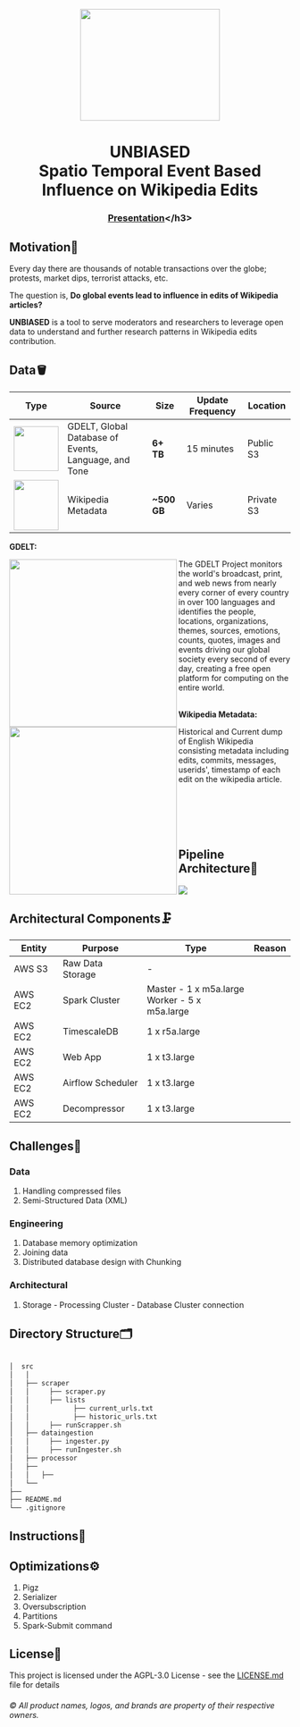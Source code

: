 <p align="center"><img src="https://github.com/pratikwatwani/Event-Based-Influence-on-Wikipedia/blob/master/assets/logo.png" width="250" height="200" margin-right=500px></p>

# <h1 align="center">UNBIASED</br>Spatio Temporal Event Based Influence on Wikipedia Edits</h1>
### <h3 align="center">[Presentation]('https://docs.google.com/presentation/d/1CPY6hL6gpJWHJdGLeQp7smaeLmAUaLXKfNtiZ5eszwU/edit?usp=sharing')</h3>
## Motivation🚀 
Every day there are thousands of notable transactions over the globe; protests, market dips, terrorist attacks, etc. 

The question is, **Do global events lead to influence in edits of Wikipedia articles?**

**UNBIASED** is a tool to serve moderators and researchers to leverage open data to understand and further research patterns in Wikipedia edits contribution. 

## Data🪣
| Type | Source                                               | Size    | Update Frequency | Location   |
|------|------------------------------------------------------|---------|------------------|------------|
|  <img src="https://github.com/pratikwatwani/Event-Based-Influence-on-Wikipedia/blob/master/assets/structured%20data.png" width="80" margin-right="80">    | GDELT, Global Database of Events, Language, and Tone |   **6+ TB**  |    15 minutes    |  Public S3 |
|  <img src="https://github.com/pratikwatwani/Event-Based-Influence-on-Wikipedia/blob/master/assets/unstructured%20data.png" width="80" height='90' margin-right="80">     | Wikipedia Metadata                                   | **~500 GB** |      Varies      | Private S3 |          


**GDELT:**    

<img align ='left' src="https://maelfabien.github.io/assets/images/header.jpg" width="300">
The GDELT Project monitors the world's broadcast, print, and web news from nearly every corner of every country in over 100 languages and identifies the people, locations, organizations, themes, sources, emotions, counts, quotes, images and events driving our global society every second of every day, creating a free open platform for computing on the entire world.<br><br>



**Wikipedia Metadata:**    
<img align ='left' src="https://www.bunkered.co.uk/uploads/site/_articleBodyImage/Wikipedia-logo-1024x576.jpg" width="300"></img>  

Historical and Current dump of English Wikipedia consisting metadata including edits, commits, messages, userids', timestamp of each edit on the wikipedia article. <br> <br> <br><br> <br> <br>       

## Pipeline Architecture🔗
<img align='center' src="https://github.com/pratikwatwani/Event-Based-Influence-on-Wikipedia/blob/master/assets/pipeline.png"><br/>

## Architectural Components🗜️
| Entity  | Purpose          | Type                                             |Reason                                   |
|---------|------------------|--------------------------------------------------|-----------------------------------------|
| AWS S3  | Raw Data Storage | -                                                |
| AWS EC2 | Spark Cluster    | Master - 1 x m5a.large<br>Worker - 5 x m5a.large |
| AWS EC2 | TimescaleDB      | 1 x r5a.large                                    |
| AWS EC2 | Web App          | 1 x t3.large                                     |
| AWS EC2 | Airflow Scheduler| 1 x t3.large                                     |
| AWS EC2 | Decompressor     | 1 x t3.large                                     |


## Challenges🤕
### Data
1. Handling compressed files
2. Semi-Structured Data (XML)

### Engineering
1. Database memory optimization
2. Joining data
3. Distributed database design with Chunking

### Architectural 
1. Storage - Processing Cluster - Database Cluster connection

## Directory Structure🗂️
```bash

│  src
│   │ 
│   ├── scraper
│   │     ├── scraper.py
│   │     ├── lists
│   │           ├── current_urls.txt
│   │           ├── historic_urls.txt
│   │     ├── runScrapper.sh
│   ├── dataingestion
│   │     ├── ingester.py
│   │     ├── runIngester.sh
│   ├── processor
│   ├── 
│   │   ├── 
│   └── 
├── 
├── README.md
└── .gitignore
```

## Instructions📝

## Optimizations⚙️
1. Pigz
2. Serializer
3. Oversubscription
4. Partitions
5. Spark-Submit command

## License🔑

This project is licensed under the AGPL-3.0 License - see the [LICENSE.md](LICENSE.md) file for details     


<h6>&copy; All product names, logos, and brands are property of their respective owners.</h6>
